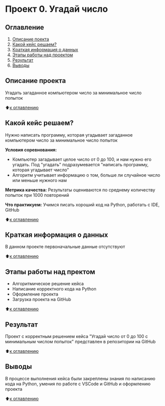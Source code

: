 # Проект 0. Угадай число

## Оглавление
1. [Описание поекта](https://github.com/Maria-27A/game/tree/main/project_0/README.md#Описание-проекта)
2. [Какой кейс решаем?](https://github.com/Maria-27A/game/tree/main/project_0/README.md#Какой-кейс-решаем)
3. [Краткая информация о данных](https://github.com/Maria-27A/game/tree/main/project_0/README.md#Краткая-информация-о-данных)
4. [Этапы работы над проектом](https://github.com/Maria-27A/game/tree/main/project_0/README.md#Этапы-работы-над-проектом)
5. [Результат](https://github.com/Maria-27A/game/tree/main/project_0/README.md#Результат)
6. [Выводы](https://github.com/Maria-27A/game/tree/main/project_0/README.md#Выводы)

## Описание проекта
Угадать загаданное компьютером число за минимальное число попыток

:arrow_up:[к оглавлению](https://github.com/Maria-27A/game/tree/main/project_0/README.md#Оглавление)

## Какой кейс решаем?
Нужно написать программу, которая угадывает загаданное компьютером число за минимальное число попыток

**Условия соревнования:**
- Компьютер загадывает целое число от 0 до 100, и нам нужно его угадать. Под "угадать" подразумевается "написать программу, которая угадывает чмсло"
- Алгоритм учитывает информацию о том, больше ли случайное число или меньше нужного нам

**Метрика качества:**
Результаты оцениваются по среднему количеству попыток при 1000 повторений

**Что практикуем:**
Учимся писать хороший код на Python, работать с IDE, GitHub

:arrow_up:[к оглавлению](https://github.com/Maria-27A/game/tree/main/project_0/README.md#Оглавление)

## Краткая информация о данных
В данном проекте первоначальные данные отсутствуют

:arrow_up:[к оглавлению](https://github.com/Maria-27A/game/tree/main/project_0/README.md#Оглавление)

## Этапы работы над пректом
- Алгоритмическое решение кейса
- Написание корректного кода на Python
- Оформление проекта
- Загрузка проекта на GitHub 

:arrow_up:[к оглавлению](https://github.com/Maria-27A/game/tree/main/project_0/README.md#Оглавление)

## Результат
Проект c корректным решением кейса "Угадай число  от 0 до 100 с минимальным числом попыток" представлен в репозитории на GitHub

:arrow_up:[к оглавлению](https://github.com/Maria-27A/game/tree/main/project_0/README.md#Оглавление)

## Выводы
В процессе выполнения кейса были закреплены знания по написанию кода на Python, умения по работе с VSCode и GitHub и оформлению проекта

:arrow_up:[к оглавлению](https://github.com/Maria-27A/game/tree/main/project_0/README.md#Оглавление)